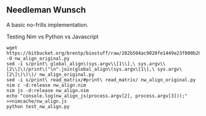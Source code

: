 Needleman Wunsch
----------------
A basic no-frills implementation.

Testing Nim vs Python vs Javascript

    wget https://bitbucket.org/brentp/biostuff/raw/282b504ac9020fe1449e23f800b20b5bd7d12061/nwalign/pairwise.py -O nw_align_original.py
    sed -i s/print\ global_align\(sys.argv\\[1\\],\ sys.argv\\[2\\]\)/print\("\n".join(global_align\(sys.argv\[1\],\ sys.argv\[2\]\)\)\)/ nw_align_original.py
    sed -i s/print\ read_matrix/#print\ read_matrix/ nw_align_original.py
    nim c -d:release nw_align.nim
    nim js -d:release nw_align.nim
    echo "console.log(nw_align_js(process.argv[2], process.argv[3]));" >>nimcache/nw_align.js
    python test_nw_align.py
